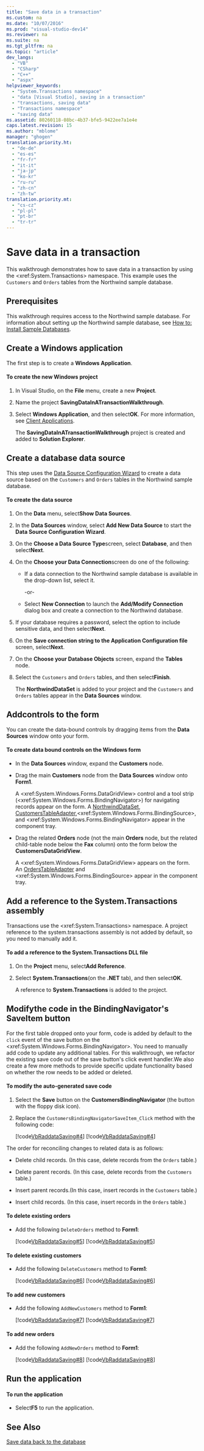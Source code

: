 ```yaml
---
title: "Save data in a transaction"
ms.custom: na
ms.date: "10/07/2016"
ms.prod: "visual-studio-dev14"
ms.reviewer: na
ms.suite: na
ms.tgt_pltfrm: na
ms.topic: "article"
dev_langs: 
  - "VB"
  - "CSharp"
  - "C++"
  - "aspx"
helpviewer_keywords: 
  - "System.Transactions namespace"
  - "data [Visual Studio], saving in a transaction"
  - "transactions, saving data"
  - "Transactions namespace"
  - "saving data"
ms.assetid: 80260118-08bc-4b37-bfe5-9422ee7a1e4e
caps.latest.revision: 15
ms.author: "mblome"
manager: "ghogen"
translation.priority.ht: 
  - "de-de"
  - "es-es"
  - "fr-fr"
  - "it-it"
  - "ja-jp"
  - "ko-kr"
  - "ru-ru"
  - "zh-cn"
  - "zh-tw"
translation.priority.mt: 
  - "cs-cz"
  - "pl-pl"
  - "pt-br"
  - "tr-tr"
---
```

# Save data in a transaction
This walkthrough demonstrates how to save data in a transaction by using the \<xref:System.Transactions> namespace. This example uses the `Customers` and `Orders` tables from the Northwind sample database.  
  
## Prerequisites  
 This walkthrough requires access to the Northwind sample database. For information about setting up the Northwind sample database, see [How to: Install Sample Databases](../datatools/how-to--install-sample-databases.md).  
  
## Create a Windows application  
 The first step is to create a **Windows Application**.  
  
#### To create the new Windows project  
  
1.  In Visual Studio, on the **File** menu, create a new **Project**.  
  
2.  Name the project **SavingDataInATransactionWalkthrough**.  
  
3.  Select **Windows Application**, and then select**OK**. For more information, see [Client Applications](../Topic/Developing%20Client%20Applications%20with%20the%20.NET%20Framework.md).  
  
     The **SavingDataInATransactionWalkthrough** project is created and added to **Solution Explorer**.  
  
## Create a database data source  
 This step uses the [Data Source Configuration Wizard](../datatools/media/data-source-configuration-wizard.png) to create a data source based on the `Customers` and `Orders` tables in the Northwind sample database.  
  
#### To create the data source  
  
1.  On the **Data** menu, select**Show Data Sources**.  
  
2.  In the **Data Sources** window, select **Add New Data Source** to start the **Data Source Configuration Wizard**.  
  
3.  On the **Choose a Data Source Type**screen, select **Database**, and then select**Next**.  
  
4.  On the **Choose your Data Connection**screen do one of the following:  
  
    -   If a data connection to the Northwind sample database is available in the drop-down list, select it.  
  
         -or-  
  
    -   Select **New Connection** to launch the **Add/Modify Connection** dialog box and create a connection to the Northwind database.  
  
5.  If your database requires a password, select the option to include sensitive data, and then select**Next**.  
  
6.  On the **Save connection string to the Application Configuration file** screen, select**Next**.  
  
7.  On the **Choose your Database Objects** screen, expand the **Tables** node.  
  
8.  Select the `Customers` and `Orders` tables, and then select**Finish**.  
  
     The **NorthwindDataSet** is added to your project and the `Customers` and `Orders` tables appear in the **Data Sources** window.  
  
## Addcontrols to the form  
 You can create the data-bound controls by dragging items from the **Data Sources** window onto your form.  
  
#### To create data bound controls on the Windows form  
  
-   In the **Data Sources** window, expand the **Customers** node.  
  
-   Drag the main **Customers** node from the **Data Sources** window onto **Form1**.  
  
     A \<xref:System.Windows.Forms.DataGridView> control and a tool strip (\<xref:System.Windows.Forms.BindingNavigator>) for navigating records appear on the form. A [NorthwindDataSet](../datatools/dataset-tools-in-visual-studio.md), [CustomersTableAdapter](../datatools/tableadapter-overview.md),\<xref:System.Windows.Forms.BindingSource>, and \<xref:System.Windows.Forms.BindingNavigator> appear in the component tray.  
  
-   Drag the related **Orders** node (not the main **Orders** node, but the related child-table node below the **Fax** column) onto the form below the **CustomersDataGridView**.  
  
     A \<xref:System.Windows.Forms.DataGridView> appears on the form. An [OrdersTableAdapter](../datatools/tableadapter-overview.md) and \<xref:System.Windows.Forms.BindingSource> appear in the component tray.  
  
## Add a reference to the System.Transactions assembly  
 Transactions use the \<xref:System.Transactions> namespace. A project reference to the system.transactions assembly is not added by default, so you need to manually add it.  
  
#### To add a reference to the System.Transactions DLL file  
  
1.  On the **Project** menu, select**Add Reference**.  
  
2.  Select **System.Transactions**(on the **.NET** tab), and then select**OK**.  
  
     A reference to **System.Transactions** is added to the project.  
  
## Modifythe code in the BindingNavigator's SaveItem button  
 For the first table dropped onto your form, code is added by default to the `click` event of the save button on the \<xref:System.Windows.Forms.BindingNavigator>. You need to manually add code to update any additional tables. For this walkthrough, we refactor the existing save code out of the save button's click event handler.We also create a few more methods to provide specific update functionality based on whether the row needs to be added or deleted.  
  
#### To modify the auto-generated save code  
  
1.  Select the **Save** button on the **CustomersBindingNavigator** (the button with the floppy disk icon).  
  
2.  Replace the `CustomersBindingNavigatorSaveItem_Click` method with the following code:  
  
     [!code[VbRaddataSaving#4](../datatools/codesnippet/VisualBasic/save-data-in-a-transaction_1.vb)]
[!code[VbRaddataSaving#4](../datatools/codesnippet/CSharp/save-data-in-a-transaction_1.cs)]  
  
 The order for reconciling changes to related data is as follows:  
  
-   Delete child records. (In this case, delete records from the `Orders` table.)  
  
-   Delete parent records. (In this case, delete records from the `Customers` table.)  
  
-   Insert parent records.(In this case, insert records in the `Customers` table.)  
  
-   Insert child records. (In this case, insert records in the `Orders` table.)  
  
#### To delete existing orders  
  
-   Add the following `DeleteOrders` method to **Form1**:  
  
     [!code[VbRaddataSaving#5](../datatools/codesnippet/VisualBasic/save-data-in-a-transaction_2.vb)]
[!code[VbRaddataSaving#5](../datatools/codesnippet/CSharp/save-data-in-a-transaction_2.cs)]  
  
#### To delete existing customers  
  
-   Add the following `DeleteCustomers` method to **Form1**:  
  
     [!code[VbRaddataSaving#6](../datatools/codesnippet/VisualBasic/save-data-in-a-transaction_3.vb)]
[!code[VbRaddataSaving#6](../datatools/codesnippet/CSharp/save-data-in-a-transaction_3.cs)]  
  
#### To add new customers  
  
-   Add the following `AddNewCustomers` method to **Form1**:  
  
     [!code[VbRaddataSaving#7](../datatools/codesnippet/VisualBasic/save-data-in-a-transaction_4.vb)]
[!code[VbRaddataSaving#7](../datatools/codesnippet/CSharp/save-data-in-a-transaction_4.cs)]  
  
#### To add new orders  
  
-   Add the following `AddNewOrders` method to **Form1**:  
  
     [!code[VbRaddataSaving#8](../datatools/codesnippet/VisualBasic/save-data-in-a-transaction_5.vb)]
[!code[VbRaddataSaving#8](../datatools/codesnippet/CSharp/save-data-in-a-transaction_5.cs)]  
  
## Run the application  
  
#### To run the application  
  
-   Select**F5** to run the application.  
  
## See Also  
 [Save data back to the database](../datatools/save-data-back-to-the-database.md)